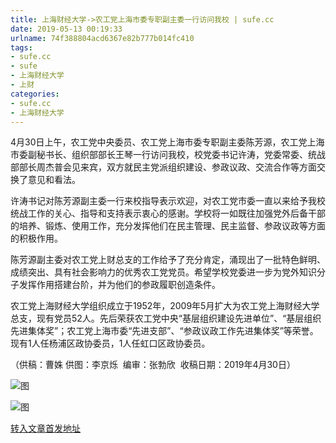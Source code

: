 ```yaml
---
title: 上海财经大学->农工党上海市委专职副主委一行访问我校 | sufe.cc
date: 2019-05-13 00:19:33
urlname: 74f388804acd6367e82b777b014fc410
tags: 
- sufe.cc
- sufe
- 上海财经大学
- 上财
categories:
- sufe.cc
- 上海财经大学
---
```



4月30日上午，农工党中央委员、农工党上海市委专职副主委陈芳源，农工党上海市委副秘书长、组织部部长王琴一行访问我校，校党委书记许涛，党委常委、统战部部长周杰普会见来宾，双方就民主党派组织建设、参政议政、交流合作等方面交换了意见和看法。

许涛书记对陈芳源副主委一行来校指导表示欢迎，对农工党市委一直以来给予我校统战工作的关心、指导和支持表示衷心的感谢。学校将一如既往加强党外后备干部的培养、锻炼、使用工作，充分发挥他们在民主管理、民主监督、参政议政等方面的积极作用。

陈芳源副主委对农工党上财总支的工作给予了充分肯定，涌现出了一批特色鲜明、成绩突出、具有社会影响力的优秀农工党党员。希望学校党委进一步为党外知识分子发挥作用搭建台阶，并为他们的参政履职创造条件。

农工党上海财经大学组织成立于1952年，2009年5月扩大为农工党上海财经大学总支，现有党员52人。先后荣获农工党中央“基层组织建设先进单位”、“基层组织先进集体奖”；农工党上海市委“先进支部”、“参政议政工作先进集体奖”等荣誉。现有1人任杨浦区政协委员，1人任虹口区政协委员。

（供稿：曹姝 供图：李京烁  编审：张勃欣  收稿日期：2019年4月30日）



![图](http://news.sufe.edu.cn/_upload/article/images/e2/ff/ae5c7e984a4c876d85350800e794/9d1e1666-85ec-44f6-bb76-6939b5f2f313.jpg)

![图](http://news.sufe.edu.cn/_upload/article/images/e2/ff/ae5c7e984a4c876d85350800e794/996e2bb7-7540-47b4-9019-361cae8d2f7b.jpg)

[转入文章首发地址](http://news.sufe.edu.cn/d3/f4/c179a119796/page.htm)